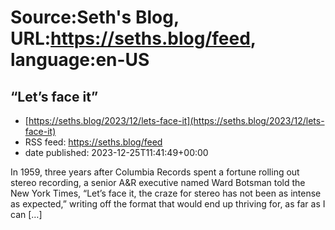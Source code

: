 # Source:Seth's Blog, URL:https://seths.blog/feed, language:en-US

## “Let’s face it”
 - [https://seths.blog/2023/12/lets-face-it](https://seths.blog/2023/12/lets-face-it)
 - RSS feed: https://seths.blog/feed
 - date published: 2023-12-25T11:41:49+00:00

In 1959, three years after Columbia Records spent a fortune rolling out stereo recording, a senior A&#38;R executive named Ward Botsman told the New York Times, &#8220;Let&#8217;s face it, the craze for stereo has not been as intense as expected,&#8221; writing off the format that would end up thriving for, as far as I can [&#8230;]

